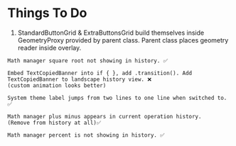 # Things To Do

   1. StandardButtonGrid & ExtraButtonsGrid 
   build themselves inside GeometryProxy provided by parent class.
      Parent class places geometry reader inside overlay.
   
    Math manager square root not showing in history. ✅
   
    Embed TextCopiedBanner into if { }, add .transition(). Add TextCopiedBanner to landscape history view. ❌
    (custom animation looks better)
      
    System theme label jumps from two lines to one line when switched to. ✅
   
    Math manager plus minus appears in current operation history. 
    (Remove from history at all)✅
    
    Math manager percent is not showing in history. ✅

